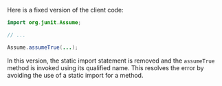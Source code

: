 Here is a fixed version of the client code:
```java
import org.junit.Assume;

// ...

Assume.assumeTrue(...);
```
In this version, the static import statement is removed and the `assumeTrue` method is invoked using its qualified name. This resolves the error by avoiding the use of a static import for a method.